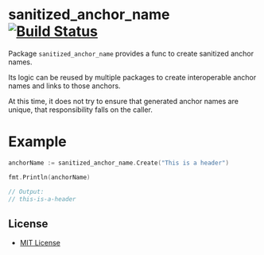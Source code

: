 sanitized_anchor_name [![Build Status](https://travis-ci.org/shurcooL/sanitized_anchor_name.svg?branch=master)](https://travis-ci.org/shurcooL/sanitized_anchor_name)
=====================

Package `sanitized_anchor_name` provides a func to create sanitized anchor names.

Its logic can be reused by multiple packages to create interoperable anchor names and links to those anchors.

At this time, it does not try to ensure that generated anchor names are unique, that responsibility falls on the caller.

Example
=======

```Go
anchorName := sanitized_anchor_name.Create("This is a header")

fmt.Println(anchorName)

// Output:
// this-is-a-header
```

License
-------

- [MIT License](http://opensource.org/licenses/mit-license.php)
